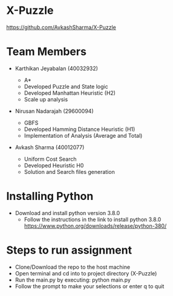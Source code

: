 # X-Puzzle

https://github.com/AvkashSharma/X-Puzzle

# Team Members
  
- Karthikan Jeyabalan (40032932) 
  - A*
  - Developed Puzzle and State logic
  - Developed Manhattan Heuristic (H2)
  - Scale up analysis
  
- Nirusan Nadarajah (29600094) 
  - GBFS
  - Developed Hamming Distance Heuristic (H1)
  - Implementation of Analysis (Average and Total) 
  
- Avkash Sharma (40012077) 
  - Uniform Cost Search
  - Developed Heuristic H0
  - Solution and Search files generation

# Installing Python
- Download and install python version 3.8.0 
  - Follow the instructions in the link to install python 3.8.0 https://www.python.org/downloads/release/python-380/

# Steps to run assignment
- Clone/Download the repo to the host machine
- Open terminal and cd into to project directory (X-Puzzle)
- Run the main.py by executing: python main.py
- Follow the prompt to make your selections or enter q to quit

